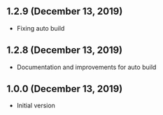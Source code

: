 ## 1.2.9 (December 13, 2019)
  - Fixing auto build

## 1.2.8 (December 13, 2019)
  - Documentation and improvements for auto build

## 1.0.0 (December 13, 2019)
  - Initial version